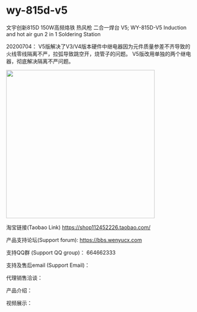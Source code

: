# wy-815d-v5
文宇创新815D 150W高频烙铁 热风枪 二合一焊台 V5; WY-815D-V5 Induction and hot air gun 2 in 1 Soldering Station

20200704：
V5版解决了V3/V4版本硬件中继电器因为元件质量参差不齐导致的火线零线隔离不严，拉弧导致跳空开，烧管子的问题。
V5版改用单独的两个继电器，彻底解决隔离不严问题。

<img src='https://raw.githubusercontent.com/WenyuCreative/wy-815d-v5/master/hardware/20200717.png' height="400"></img>

淘宝链接(Taobao Link) https://shop112452226.taobao.com/

产品支持论坛(Support forum): https://bbs.wenyucx.com

支持QQ群 (Support QQ group)： 664662333 

支持及售后email (Support Email)： 

代理销售洽谈：

产品介绍：

视频展示：
